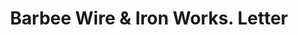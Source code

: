 ---
doi: 10.7916/D8VM5Q9M
date_other: '1898'
date_other_textual: '1898'
form: correspondence
genre:
- Letters (correspondence)
name:
- Barbee Wire & Iron Works
object_in_context_url: https://biggert.cul.columbia.edu/items/view/ave_biggert_00160
subject_hierarchical_geographic:
- Chicago, Illinois, United States
subject_name:
- Barbee Wire & Iron Works
title: Barbee Wire & Iron Works. Letter
sort_title: Barbee Wire & Iron Works. Letter
call_number: ave_biggert_00160
coordinates:
- 41.83694444444445,-87.68472222222222
pid: ave_biggert_00160
identifiers: ave_biggert_00160
permalink: /biggert/ave_biggert_00160/
layout: iiif-image-page
---